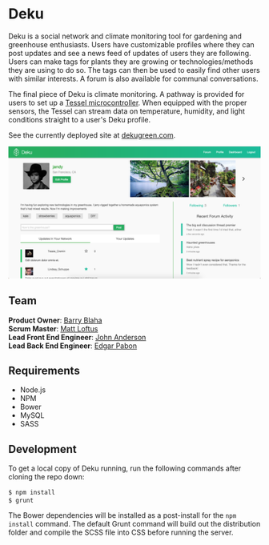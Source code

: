# Deku

Deku is a social network and climate monitoring tool for gardening and greenhouse enthusiasts. Users have customizable profiles where they can post updates and see a news feed of updates of users they are following. Users can make tags for plants they are growing or technologies/methods they are using to do so. The tags can then be used to easily find other users with similar interests. A forum is also available for communal conversations.

The final piece of Deku is climate monitoring. A pathway is provided for users to set up a [Tessel microcontroller](https://tessel.io). When equipped with the proper sensors, the Tessel can stream data on temperature, humidity, and light conditions straight to a user's Deku profile.

See the currently deployed site at [dekugreen.com](http://dekugreen.com).

![Deku profile page](/screenshots/profile.png)

## Team

**Product Owner**: [Barry Blaha](https://github.com/Beasta)  
**Scrum Master**: [Matt Loftus](https://github.com/MattLoftus)  
**Lead Front End Engineer**: [John Anderson](https://github.com/jfanderson)  
**Lead Back End Engineer**: [Edgar Pabon](https://github.com/shadedprofit)  

## Requirements

* Node.js
* NPM
* Bower
* MySQL
* SASS

## Development

To get a local copy of Deku running, run the following commands after cloning the repo down:

```
$ npm install
$ grunt
```

The Bower dependencies will be installed as a post-install for the `npm install` command. The default Grunt command will build out the distribution folder and compile the SCSS file into CSS before running the server.
